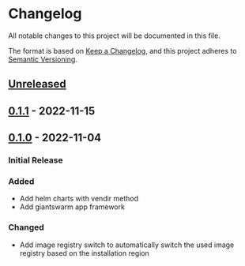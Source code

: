 # Changelog

All notable changes to this project will be documented in this file.

The format is based on [Keep a Changelog](https://keepachangelog.com/en/1.0.0/),
and this project adheres to [Semantic Versioning](https://semver.org/spec/v2.0.0.html).

## [Unreleased]

## [0.1.1] - 2022-11-15

## [0.1.0] - 2022-11-04

### Initial Release

### Added

- Add helm charts with vendir method
- Add giantswarm app framework

### Changed

- Add image registry switch to automatically switch the used image registry based on the installation region

[Unreleased]: https://github.com/giantswarm/linkerd-viz-app/compare/v0.1.1...HEAD
[0.1.1]: https://github.com/giantswarm/linkerd-viz-app/compare/v0.1.0...v0.1.1
[0.1.0]: https://github.com/giantswarm/linkerd-viz-app/releases/tag/v0.1.0
